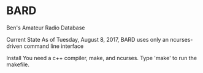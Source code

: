 # BARD
Ben's Amateur Radio Database

Current State
As of Tuesday, August 8, 2017, BARD uses only an ncurses-driven command line interface

Install
You need a c++ compiler, make, and ncurses.  Type 'make' to run the makefile.
